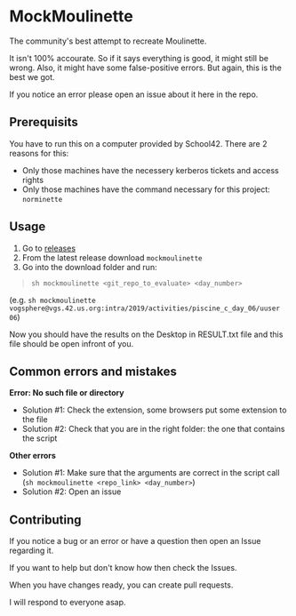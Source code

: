 # MockMoulinette

The community's best attempt to recreate Moulinette.

It isn't 100% accourate. So if it says everything is good, it might still be wrong. Also, it might have some false-positive errors. But again, this is the best we got.

If you notice an error please open an issue about it here in the repo.

## Prerequisits

You have to run this on a computer provided by School42. There are 2 reasons for this:

 - Only those machines have the necessery kerberos tickets and access rights
 - Only those machines have the command necessary for this project: `norminette`

## Usage

1. Go to [releases](https://github.com/kristofk/MockMoulinette/releases)
2. From the latest release download `mockmoulinette`
3. Go into the download folder and run:

> `sh mockmoulinette <git_repo_to_evaluate> <day_number>` 

(e.g. `sh mockmoulinette vogsphere@vgs.42.us.org:intra/2019/activities/piscine_c_day_06/uuser 06`)

Now you should have the results on the Desktop in RESULT.txt file and this file should be open infront of you.

## Common errors and mistakes

**Error: No such file or directory**
 - Solution #1: Check the extension, some browsers put some extension to the file
 - Solution #2: Check that you are in the right folder: the one that contains the script
 
 **Other errors**
  - Solution #1: Make sure that the arguments are correct in the script call (`sh mockmoulinette <repo_link> <day_number>`)
  - Solution #2: Open an issue

## Contributing

If you notice a bug or an error or have a question then open an Issue regarding it.

If you want to help but don't know how then check the Issues.

When you have changes ready, you can create pull requests.

I will respond to everyone asap.
